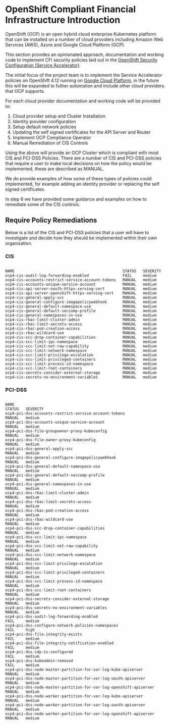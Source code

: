 # OpenShift Compliant Financial Infrastructure Introduction

OpenShift (OCP) is an open hybrid cloud enterprise Kubernetes platform that can be installed on a number of cloud providers including Amazon Web Services (AWS), Azure and Google Cloud Platform (GCP).

This section provides an opinionated approach, documentation and working code to implement CFI security policies laid out in the [OpenShift Security Configuration (Service Accelerator)](https://github.com/finos/compliant-financial-infrastructure/blob/main/accelerators/kubernetes/ocp/ServiceApprovalAccelerator_OCP.md).


The initial focus of the project team is to implement the Service Accelerator policies on OpenShift 4.12 running on [Google Cloud Platform](/ocp/gcp/), in the future this will be expanded to futher automation and include other cloud providers that OCP supports. 

For each cloud provider documentation and working code will be provided to:

1. Cloud provider setup and Cluster Installation
2. Identity provider configuration
3. Setup default network policies
4. Updating the self signed certificates for the API Server and Router
5. Implement OCP Compliance Operator
6. Manual Remediation of CIS Controls

Using the above will provide an OCP Cluster which is compliant with most CIS and PCI-DSS Policies. There are a number of CIS and PCI-DSS policies that require a user to make local decisions on how the policy would be implemented, these are described as MANUAL. 

We do provide examples of how some of these types of policies could implemented, for example adding an identity provider or replacing the self signed certificates.

In step 6 we have provided some guidance and examples on how to remediate some of the CIS controls. 

## Require Policy Remediations

Below is a list of the CIS and PCI-DSS policies that a user will have to investigate and decide how they should be implemented within their own organisation. 


### CIS

```console

NAME                                                STATUS   SEVERITY
ocp4-cis-audit-log-forwarding-enabled               FAIL     medium
ocp4-cis-accounts-restrict-service-account-tokens   MANUAL   medium
ocp4-cis-accounts-unique-service-account            MANUAL   medium
ocp4-cis-api-server-oauth-https-serving-cert        MANUAL   medium
ocp4-cis-api-server-openshift-https-serving-cert    MANUAL   medium
ocp4-cis-general-apply-scc                          MANUAL   medium
ocp4-cis-general-configure-imagepolicywebhook       MANUAL   medium
ocp4-cis-general-default-namespace-use              MANUAL   medium
ocp4-cis-general-default-seccomp-profile            MANUAL   medium
ocp4-cis-general-namespaces-in-use                  MANUAL   medium
ocp4-cis-rbac-limit-cluster-admin                   MANUAL   medium
ocp4-cis-rbac-limit-secrets-access                  MANUAL   medium
ocp4-cis-rbac-pod-creation-access                   MANUAL   medium
ocp4-cis-rbac-wildcard-use                          MANUAL   medium
ocp4-cis-scc-drop-container-capabilities            MANUAL   medium
ocp4-cis-scc-limit-ipc-namespace                    MANUAL   medium
ocp4-cis-scc-limit-net-raw-capability               MANUAL   medium
ocp4-cis-scc-limit-network-namespace                MANUAL   medium
ocp4-cis-scc-limit-privilege-escalation             MANUAL   medium
ocp4-cis-scc-limit-privileged-containers            MANUAL   medium
ocp4-cis-scc-limit-process-id-namespace             MANUAL   medium
ocp4-cis-scc-limit-root-containers                  MANUAL   medium
ocp4-cis-secrets-consider-external-storage          MANUAL   medium
ocp4-cis-secrets-no-environment-variables           MANUAL   medium

```

### PCI-DSS


```console

NAME                                                                STATUS   SEVERITY
ocp4-pci-dss-accounts-restrict-service-account-tokens                MANUAL   medium
ocp4-pci-dss-accounts-unique-service-account                         MANUAL   medium
ocp4-pci-dss-file-groupowner-proxy-kubeconfig                        MANUAL   medium
ocp4-pci-dss-file-owner-proxy-kubeconfig                             MANUAL   medium
ocp4-pci-dss-general-apply-scc                                       MANUAL   medium
ocp4-pci-dss-general-configure-imagepolicywebhook                    MANUAL   medium
ocp4-pci-dss-general-default-namespace-use                           MANUAL   medium
ocp4-pci-dss-general-default-seccomp-profile                         MANUAL   medium
ocp4-pci-dss-general-namespaces-in-use                               MANUAL   medium
ocp4-pci-dss-rbac-limit-cluster-admin                                MANUAL   medium
ocp4-pci-dss-rbac-limit-secrets-access                               MANUAL   medium
ocp4-pci-dss-rbac-pod-creation-access                                MANUAL   medium
ocp4-pci-dss-rbac-wildcard-use                                       MANUAL   medium
ocp4-pci-dss-scc-drop-container-capabilities                         MANUAL   medium
ocp4-pci-dss-scc-limit-ipc-namespace                                 MANUAL   medium
ocp4-pci-dss-scc-limit-net-raw-capability                            MANUAL   medium
ocp4-pci-dss-scc-limit-network-namespace                             MANUAL   medium
ocp4-pci-dss-scc-limit-privilege-escalation                          MANUAL   medium
ocp4-pci-dss-scc-limit-privileged-containers                         MANUAL   medium
ocp4-pci-dss-scc-limit-process-id-namespace                          MANUAL   medium
ocp4-pci-dss-scc-limit-root-containers                               MANUAL   medium
ocp4-pci-dss-secrets-consider-external-storage                       MANUAL   medium
ocp4-pci-dss-secrets-no-environment-variables                        MANUAL   medium
ocp4-pci-dss-audit-log-forwarding-enabled                            FAIL     medium
ocp4-pci-dss-configure-network-policies-namespaces                   FAIL     high
ocp4-pci-dss-file-integrity-exists                                   FAIL     medium
ocp4-pci-dss-file-integrity-notification-enabled                     FAIL     medium
ocp4-pci-dss-idp-is-configured                                       FAIL     medium
ocp4-pci-dss-kubeadmin-removed                                       FAIL     medium
ocp4-pci-dss-node-master-partition-for-var-log-kube-apiserver        MANUAL   medium
ocp4-pci-dss-node-master-partition-for-var-log-oauth-apiserver       MANUAL   medium
ocp4-pci-dss-node-master-partition-for-var-log-openshift-apiserver   MANUAL   medium
ocp4-pci-dss-node-worker-partition-for-var-log-kube-apiserver        MANUAL   medium
ocp4-pci-dss-node-worker-partition-for-var-log-oauth-apiserver       MANUAL   medium
ocp4-pci-dss-node-worker-partition-for-var-log-openshift-apiserver   MANUAL   medium

```